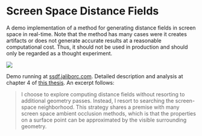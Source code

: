 # Screen Space Distance Fields
A demo implementation of a method for generating distance fields in screen space in real-time.
Note that the method has many cases were it creates artifacts or does not generate accurate results at a reasonable computational cost. Thus, it should not be used in production and should only be regarded as a thought experiment.

![](http://jaliborc.com/images/research/ssdf.png)

Demo running at [ssdf.jaliborc.com](http://ssdf.jaliborc.com/demo_distance.html).
Detailed description and analysis at chapter 4 of [this thesis](http://jaliborc.com/downloads/mscthesis.pdf). An excerpt follows:

> I choose to explore computing distance fields without resorting to additional geometry passes. Instead, I resort to searching the screen-space neighborhood. This strategy shares a premise with many screen space ambient occlusion methods, which is that the properties on a surface point can be approximated by the visible surrounding geometry.
